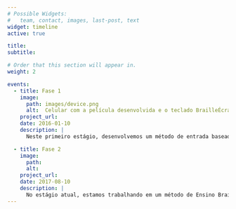 ```yaml
---
# Possible Widgets:
#   team, contact, images, last-post, text
widget: timeline
active: true

title:
subtitle:

# Order that this section will appear in.
weight: 2

events:
  - title: Fase 1
    image:
      path: images/device.png
      alt:  Celular com a película desenvolvida e o teclado BrailleÉcran aberto.
    project_url:
    date: 2016-01-10
    description: |
      Neste primeiro estágio, desenvolvemos um método de entrada baseado em Braille, onde os usuários podem sentir a tela a partir de uma fina película com botões texturizados e uma célula Braille impressos em 3D. Esta película oferece ao usuário uma sensação tátil enquanto um aplicativo reconhece a interação do usuário e a traduz para texto. Nosso principal objetivo é prover um método de entrada que dá confiança ao usuário, fornecendo uma resposta tátil, sonora e vibratória.

  - title: Fase 2
    image:
      path:
      alt:
    project_url:
    date: 2017-08-10
    description: |
      No estágio atual, estamos trabalhando em um método de Ensino Braille. Nosso propósito é criar um meio bastante intuitivo e divertido para motivar pessoas cegas a aprender Braille. Também buscamos explorar o interesse em ferramentas de comunicação instantânea, como WhatsApp, Telegram, etc., e aproveitar essa oportunidade para incentivar os usuários a utilizarem o Sistema Braille nessas ferramentas.
---
```

